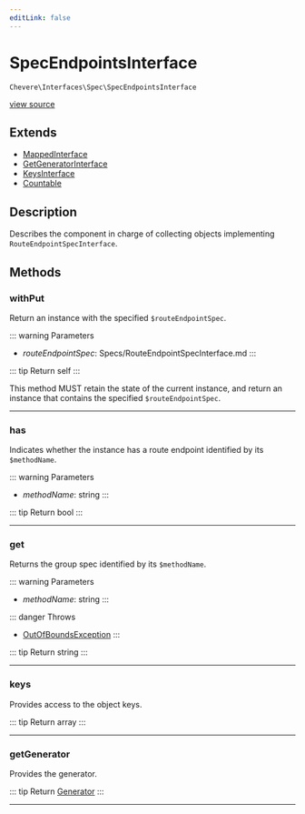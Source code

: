 ```yaml
---
editLink: false
---
```


# SpecEndpointsInterface

`Chevere\Interfaces\Spec\SpecEndpointsInterface`

[view source](https://github.com/chevere/chevere/blob/master/src/Chevere/Interfaces/Spec/SpecEndpointsInterface.php)

## Extends

- [MappedInterface](../DataStructure/MappedInterface.md)
- [GetGeneratorInterface](../DataStructure/GetGeneratorInterface.md)
- [KeysInterface](../DataStructure/KeysInterface.md)
- [Countable](https://www.php.net/manual/class.countable)

## Description

Describes the component in charge of collecting objects implementing `RouteEndpointSpecInterface`.

## Methods

### withPut

Return an instance with the specified `$routeEndpointSpec`.

::: warning Parameters
- *routeEndpointSpec*: Specs/RouteEndpointSpecInterface.md
:::

::: tip Return
self
:::

This method MUST retain the state of the current instance, and return
an instance that contains the specified `$routeEndpointSpec`.

---

### has

Indicates whether the instance has a route endpoint identified by its `$methodName`.

::: warning Parameters
- *methodName*: string
:::

::: tip Return
bool
:::

---

### get

Returns the group spec identified by its `$methodName`.

::: warning Parameters
- *methodName*: string
:::

::: danger Throws
- [OutOfBoundsException](../../Exceptions/Core/OutOfBoundsException.md) 
:::

::: tip Return
string
:::

---

### keys

Provides access to the object keys.

::: tip Return
array
:::

---

### getGenerator

Provides the generator.

::: tip Return
[Generator](https://www.php.net/manual/class.generator)
:::

---
